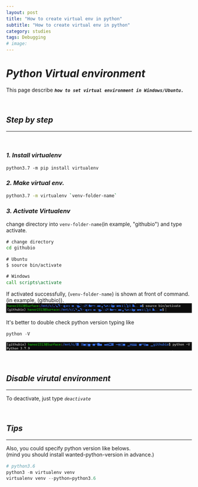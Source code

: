 ```yaml
---
layout: post
title: "How to create virtual env in python"
subtitle: "How to create virtual env in python"
category: studies
tags: Debugging
# image: 
---
```


# *Python Virtual environment*

This page describe *__`how to set virtual environment in Windows/Ubuntu.`__*   

<br>

## *__Step by step__*
*** 
<br>

### *__1. Install virtualenv__*

```
python3.7 -m pip install virtualenv
```

### *__2. Make virtual env.__*
```bash
python3.7 -m virtualenv `venv-folder-name`
```

### *__3. Activate Virtualenv__*

change directory into `venv-folder-name`(in example, "githubio") and type activate.

```cmd
# change directory
cd githubio
```

```shell
# Ubuntu
$ source bin/activate
```

```cmd
# Windows
call scripts\activate
```

If activated successfully, (`venv-folder-name`) is shown at front of command. (in example, (githubio)). 
![venv](/assets/img/posts/studies/debugging/md-img-paste-2020-12-26-11-34-00.png)

It's better to double check python version typing like
```python
python -V
```
![python-version](/assets/img/posts/studies/debugging/md-img-paste-2020-12-26-12-00-00.png)

<br>

## *__Disable virutal environment__*
***

To deactivate, just type *`deactivate`*

<br>


## *__Tips__*
***

Also, you could specify python version like belows.  
(mind you should install wanted-python-version in advance.)
```python
# python3.6
python3 -m virtualenv venv 
virtualenv venv --python=python3.6
```

